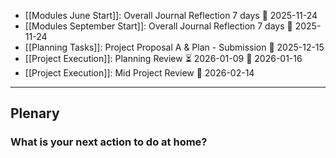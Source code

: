 
<!-- QueryToSerialize: LIST regexreplace(regexreplace(regexreplace(Tasks.text,"#[\w-]+" ,""), "(?:\p{Emoji_Presentation}|[\u2600-\u27BF])\s*[\w,]*", ""), "(?:\p{Emoji_Presentation}|[\u2600-\u27BF])\s*\d{4}-\d{2}-\d{2}[0-9:\/]*", "") FROM "Planning" WHERE file.tasks FLATTEN file.tasks AS Tasks WHERE Tasks.due  WHERE !Task.completed SORT Tasks.due LIMIT 5 -->
<!-- SerializedQuery: LIST regexreplace(regexreplace(regexreplace(Tasks.text,"#[\w-]+" ,""), "(?:\p{Emoji_Presentation}|[\u2600-\u27BF])\s*[\w,]*", ""), "(?:\p{Emoji_Presentation}|[\u2600-\u27BF])\s*\d{4}-\d{2}-\d{2}[0-9:\/]*", "") FROM "Planning" WHERE file.tasks FLATTEN file.tasks AS Tasks WHERE Tasks.due  WHERE !Task.completed SORT Tasks.due LIMIT 5 -->
- [[Modules June Start]]: Overall Journal Reflection 7 days 📅 2025-11-24
- [[Modules September Start]]: Overall Journal Reflection 7 days 📅 2025-11-24
- [[Planning Tasks]]: Project Proposal A & Plan - Submission  📅 2025-12-15
- [[Project Execution]]: Planning Review ⏳ 2026-01-09 📅 2026-01-16
- [[Project Execution]]: Mid Project Review  📅 2026-02-14
<!-- SerializedQuery END -->


<!--
```dataview
TABLE WITHOUT ID regexreplace(regexreplace(regexreplace(Tasks.text,"#[\w-]+" ,""), "(?:\p{Emoji_Presentation}|[\u2600-\u27BF])\s*[\w,]*", ""), "(?:\p{Emoji_Presentation}|[\u2600-\u27BF])\s*\d{4}-\d{2}-\d{2}[0-9:\/]*", "") AS Task, Tasks.due AS "Due Date" FROM "Planning" WHERE file.tasks FLATTEN file.tasks AS Tasks WHERE Tasks.due  WHERE !Task.completed SORT Tasks.due LIMIT 5
```
-->

---

## Plenary

### What is your next action to do at home?